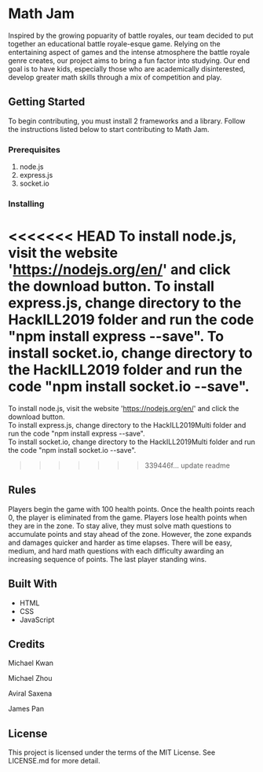 # Math Jam
Inspired by the growing popuarity of battle royales, our team decided to put together an educational battle royale-esque game. Relying on the entertaining aspect of games and the intense atmosphere the battle royale genre creates, our project aims to bring a fun factor into studying. Our end goal is to have kids, especially those who are academically disinterested, develop greater math skills through a mix of competition and play.
## Getting Started
To begin contributing, you must install 2 frameworks and a library. Follow the instructions listed below to start contributing to Math Jam.
### Prerequisites
1. node.js
2. express.js
3. socket.io
### Installing
<<<<<<< HEAD
To install node.js, visit the website 'https://nodejs.org/en/' and click the download button.
To install express.js, change directory to the HackILL2019 folder and run the code "npm install express --save".
To install socket.io, change directory to the HackILL2019 folder and run the code "npm install socket.io --save".
=======
To install node.js, visit the website 'https://nodejs.org/en/' and click the download button.  
To install express.js, change directory to the HackILL2019Multi folder and run the code "npm install express --save".  
To install socket.io, change directory to the HackILL2019Multi folder and run the code "npm install socket.io --save".  
>>>>>>> 339446f... update readme
## Rules
Players begin the game with 100 health points. Once the health points reach 0, the player is eliminated from the game. Players lose health points when they are in the zone. To stay alive, they must solve math questions to accumulate points and stay ahead of the zone. However, the zone expands and damages quicker and harder as time elapses. There will be easy, medium, and hard math questions with each difficulty awarding an increasing sequence of points. The last player standing wins.
## Built With
- HTML
- CSS
- JavaScript
## Credits
Michael Kwan

Michael Zhou

Aviral Saxena

James Pan
## License
This project is licensed under the terms of the MIT License. See LICENSE.md for more detail.
